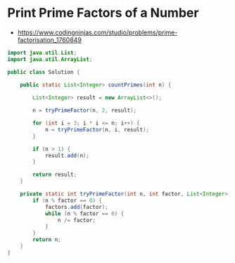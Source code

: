 #	Print Prime Factors of a Number

- https://www.codingninjas.com/studio/problems/prime-factorisation_1760849

```java
import java.util.List;
import java.util.ArrayList;

public class Solution {
    
    public static List<Integer> countPrimes(int n) {

        List<Integer> result = new ArrayList<>();

        n = tryPrimeFactor(n, 2, result);

        for (int i = 3; i * i <= n; i++) {
            n = tryPrimeFactor(n, i, result);
        }

        if (n > 1) {
            result.add(n);
        }

        return result;
    }

    private static int tryPrimeFactor(int n, int factor, List<Integer> factors) {
        if (n % factor == 0) {
            factors.add(factor);
            while (n % factor == 0) {
                n /= factor;
            }
        }
        return n;
    }
}
```
